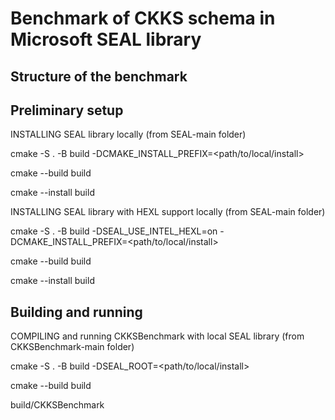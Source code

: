 # Benchmark of CKKS schema in Microsoft SEAL library 


## Structure of the benchmark

## Preliminary setup 

INSTALLING SEAL library locally (from SEAL-main folder)

cmake -S . -B build -DCMAKE_INSTALL_PREFIX=<path/to/local/install>

cmake --build build

cmake --install build


INSTALLING SEAL library with HEXL support locally (from SEAL-main folder)

cmake -S . -B build -DSEAL_USE_INTEL_HEXL=on -DCMAKE_INSTALL_PREFIX=<path/to/local/install>

cmake --build build

cmake --install build


## Building and running

COMPILING and running CKKSBenchmark with local SEAL library (from CKKSBenchmark-main folder)

cmake -S . -B build -DSEAL_ROOT=<path/to/local/install>

cmake --build build

build/CKKSBenchmark
